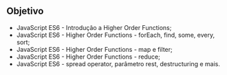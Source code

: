 ## Objetivo

<ul>
  <li>JavaScript ES6 - Introdução a Higher Order Functions;</li>
  <li>JavaScript ES6 - Higher Order Functions - forEach, find, some, every, sort;</li>
  <li>JavaScript ES6 - Higher Order Functions - map e filter;</li>
  <li>JavaScript ES6 - Higher Order Functions - reduce;</li>
  <li>JavaScript ES6 - spread operator, parâmetro rest, destructuring e mais.</li>
</ul>
